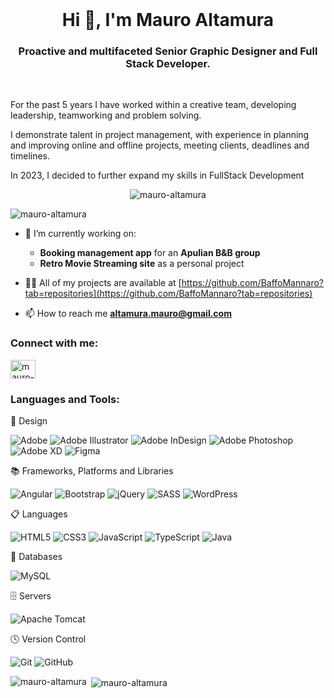 <br>
<h1 align="center">Hi 👋, I'm Mauro Altamura</h1>
<h3 align="center">Proactive and multifaceted Senior Graphic Designer and Full Stack Developer.</h3>
<br>

<p align="left">For the past 5 years I have worked within a creative team, developing leadership, teamworking and problem solving.</p>
<p align="left">I demonstrate talent in project management, with experience in planning and improving online and offline projects, meeting clients, deadlines and timelines.</p>
<p align="left">In 2023, I decided to further expand my skills in FullStack Development </p>

<p align="center"> <img src="https://i.ibb.co/C9181Zg/ezgif-com-video-to-gif-converter.gif" alt="mauro-altamura" /> </p>

<p align="left"> <img src="https://komarev.com/ghpvc/?username=mauroAltamura&label=Profile%20views&color=0e75b6&style=flat" alt="mauro-altamura" /> </p>

- 🔭 I’m currently working on:
  -  **Booking management app** for an **Apulian B&B group**
  -  **Retro Movie Streaming site** as a personal project

- 👨‍💻 All of my projects are available at [https://github.com/BaffoMannaro?tab=repositories](https://github.com/BaffoMannaro?tab=repositories)

- 📫 How to reach me **altamura.mauro@gmail.com**

<h3 align="left">Connect with me:</h3>
<p align="left">
<a href="https://www.linkedin.com/in/mauro-altamura-9987031a0" target="blank"><img align="center" src="https://raw.githubusercontent.com/rahuldkjain/github-profile-readme-generator/master/src/images/icons/Social/linked-in-alt.svg" alt="mauro-altamura" height="30" width="40" /></a>
</p>

<h3 align="left">Languages and Tools:</h3>

🎨 Design

![Adobe](https://img.shields.io/badge/adobe-%23FF0000.svg?style=for-the-badge&logo=adobe&logoColor=white)
![Adobe Illustrator](https://img.shields.io/badge/adobe%20illustrator-%23FF9A00.svg?style=for-the-badge&logo=adobe%20illustrator&logoColor=white)
![Adobe InDesign](https://img.shields.io/badge/Adobe%20InDesign-49021F?style=for-the-badge&logo=adobeindesign&logoColor=white)
![Adobe Photoshop](https://img.shields.io/badge/adobe%20photoshop-%2331A8FF.svg?style=for-the-badge&logo=adobe%20photoshop&logoColor=white)
![Adobe XD](https://img.shields.io/badge/Adobe%20XD-470137?style=for-the-badge&logo=Adobe%20XD&logoColor=#FF61F6)
![Figma](https://img.shields.io/badge/figma-%23F24E1E.svg?style=for-the-badge&logo=figma&logoColor=white)

📚 Frameworks, Platforms and Libraries

![Angular](https://img.shields.io/badge/angular-%23DD0031.svg?style=for-the-badge&logo=angular&logoColor=white)
![Bootstrap](https://img.shields.io/badge/bootstrap-%238511FA.svg?style=for-the-badge&logo=bootstrap&logoColor=white)
![jQuery](https://img.shields.io/badge/jquery-%230769AD.svg?style=for-the-badge&logo=jquery&logoColor=white)
![SASS](https://img.shields.io/badge/SASS-hotpink.svg?style=for-the-badge&logo=SASS&logoColor=white)
![WordPress](https://img.shields.io/badge/WordPress-%23117AC9.svg?style=for-the-badge&logo=WordPress&logoColor=white)

📋 Languages

![HTML5](https://img.shields.io/badge/html5-%23E34F26.svg?style=for-the-badge&logo=html5&logoColor=white)
![CSS3](https://img.shields.io/badge/css3-%231572B6.svg?style=for-the-badge&logo=css3&logoColor=white)
![JavaScript](https://img.shields.io/badge/javascript-%23323330.svg?style=for-the-badge&logo=javascript&logoColor=%23F7DF1E)
![TypeScript](https://img.shields.io/badge/typescript-%23007ACC.svg?style=for-the-badge&logo=typescript&logoColor=white)
![Java](https://img.shields.io/badge/java-%23ED8B00.svg?style=for-the-badge&logo=openjdk&logoColor=white)

💾 Databases

![MySQL](https://img.shields.io/badge/mysql-4479A1.svg?style=for-the-badge&logo=mysql&logoColor=white)

🗄️ Servers

![Apache Tomcat](https://img.shields.io/badge/apache%20tomcat-%23F8DC75.svg?style=for-the-badge&logo=apache-tomcat&logoColor=black)

🕓 Version Control

![Git](https://img.shields.io/badge/git-%23F05033.svg?style=for-the-badge&logo=git&logoColor=white)
![GitHub](https://img.shields.io/badge/github-%23121011.svg?style=for-the-badge&logo=github&logoColor=white)


<p><img align="left" src="https://github-readme-stats.vercel.app/api/top-langs?username=BaffoMannaro&show_icons=true&theme=dark&cache_seconds=1800&locale=en&layout=compact" alt="mauro-altamura" /></p>

<p>&nbsp;<img align="center" src="https://github-readme-stats.vercel.app/api?username=BaffoMannaro&show_icons=true&locale=en" alt="mauro-altamura" /></p>
